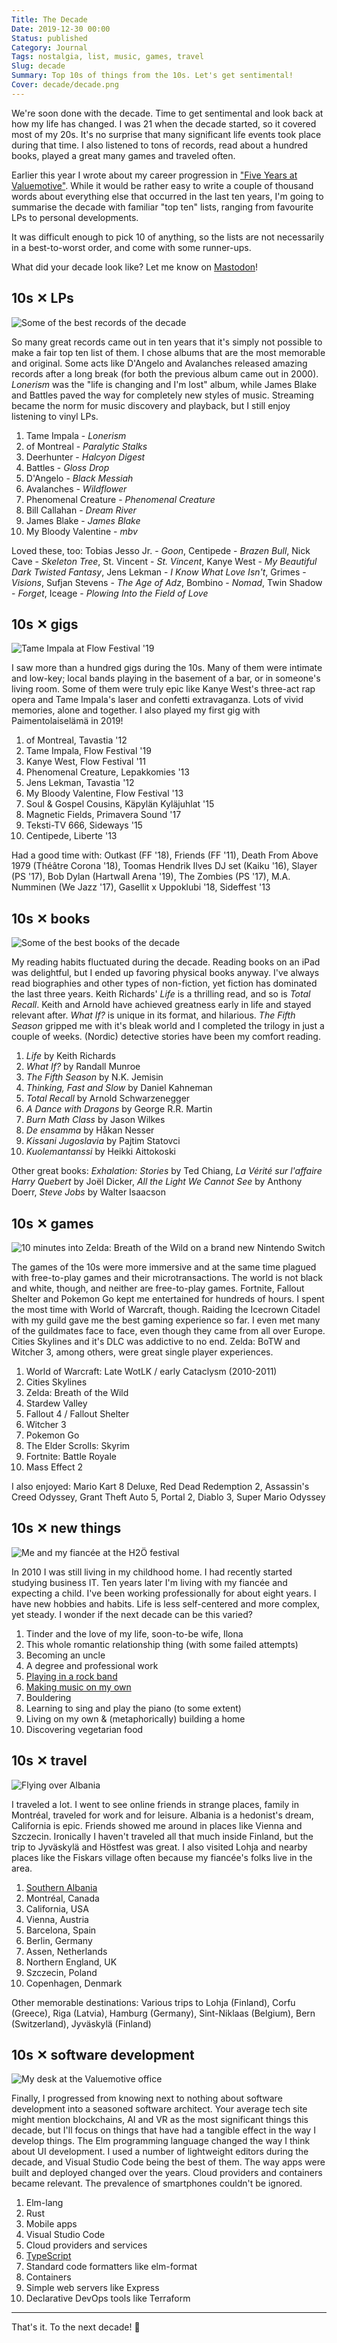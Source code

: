 ```yaml
---
Title: The Decade
Date: 2019-12-30 00:00
Status: published
Category: Journal
Tags: nostalgia, list, music, games, travel
Slug: decade
Summary: Top 10s of things from the 10s. Let's get sentimental!
Cover: decade/decade.png
---
```


We're soon done with the decade. Time to get sentimental and look back at how my life has changed. I was 21 when the decade started, so it covered most of my 20s. It's no surprise that many significant life events took place during that time. I also listened to tons of records, read about a hundred books, played a great many games and traveled often.

Earlier this year I wrote about my career progression in ["Five Years at Valuemotive"][vm]. While it would be rather easy to write a couple of thousand words about everything else that occurred in the last ten years, I'm going to summarise the decade with familiar "top ten" lists, ranging from favourite LPs to personal developments.

It was difficult enough to pick 10 of anything, so the lists are not necessarily in a best-to-worst order, and come with some runner-ups.

What did your decade look like? Let me know on [Mastodon]!

## 10s ✕ LPs

![Some of the best records of the decade]({static}/images/decade/lps.jpg)

So many great records came out in ten years that it's simply not possible to make a fair top ten list of them. I chose albums that are the most memorable and original. Some acts like D'Angelo and Avalanches released amazing records after a long break (for both the previous album came out in 2000). _Lonerism_ was the "life is changing and I'm lost" album, while James Blake and Battles paved the way for completely new styles of music. Streaming became the norm for music discovery and playback, but I still enjoy listening to vinyl LPs.

1. Tame Impala - _Lonerism_
1. of Montreal - _Paralytic Stalks_
1. Deerhunter - _Halcyon Digest_
1. Battles - _Gloss Drop_
1. D'Angelo - _Black Messiah_
1. Avalanches - _Wildflower_
1. Phenomenal Creature - _Phenomenal Creature_
1. Bill Callahan - _Dream River_
1. James Blake - _James Blake_
1. My Bloody Valentine - _mbv_

Loved these, too: Tobias Jesso Jr. - _Goon_, Centipede - _Brazen Bull_, Nick Cave - _Skeleton Tree_, St. Vincent - _St. Vincent_, Kanye West - _My Beautiful Dark Twisted Fantasy_, Jens Lekman - _I Know What Love Isn't_, Grimes - _Visions_, Sufjan Stevens - _The Age of Adz_, Bombino - _Nomad_, Twin Shadow - _Forget_, Iceage - _Plowing Into the Field of Love_

## 10s ✕ gigs

![Tame Impala at Flow Festival '19]({static}/images/decade/gigs.jpg)

I saw more than a hundred gigs during the 10s. Many of them were intimate and low-key; local bands playing in the basement of a bar, or in someone's living room. Some of them were truly epic like Kanye West's three-act rap opera and Tame Impala's laser and confetti extravaganza. Lots of vivid memories, alone and together. I also played my first gig with Paimentolaiselämä in 2019!

1. of Montreal, Tavastia '12
1. Tame Impala, Flow Festival '19
1. Kanye West, Flow Festival '11
1. Phenomenal Creature, Lepakkomies '13
1. Jens Lekman, Tavastia '12
1. My Bloody Valentine, Flow Festival '13
1. Soul & Gospel Cousins, Käpylän Kyläjuhlat '15
1. Magnetic Fields, Primavera Sound '17
1. Teksti-TV 666, Sideways '15
1. Centipede, Liberte '13

Had a good time with: Outkast (FF '18), Friends (FF '11), Death From Above 1979 (Théâtre Corona '18), Toomas Hendrik Ilves DJ set (Kaiku '16), Slayer (PS '17), Bob Dylan (Hartwall Arena '19), The Zombies (PS '17), M.A. Numminen (We Jazz '17), Gasellit x Uppoklubi '18, Sideffest '13

## 10s ✕ books

![Some of the best books of the decade]({static}/images/decade/books.jpg)

My reading habits fluctuated during the decade. Reading books on an iPad was delightful, but I ended up favoring physical books anyway. I've always read biographies and other types of non-fiction, yet fiction has dominated the last three years. Keith Richards' _Life_ is a thrilling read, and so is _Total Recall_. Keith and Arnold have achieved greatness early in life and stayed relevant after. _What If?_ is unique in its format, and hilarious. _The Fifth Season_ gripped me with it's bleak world and I completed the trilogy in just a couple of weeks. (Nordic) detective stories have been my comfort reading.

1. _Life_ by Keith Richards
1. _What If?_ by Randall Munroe
1. _The Fifth Season_ by N.K. Jemisin
1. _Thinking, Fast and Slow_ by Daniel Kahneman
1. _Total Recall_ by Arnold Schwarzenegger
1. _A Dance with Dragons_ by George R.R. Martin
1. _Burn Math Class_ by Jason Wilkes
1. _De ensamma_ by Håkan Nesser
1. _Kissani Jugoslavia_ by Pajtim Statovci
1. _Kuolemantanssi_ by Heikki Aittokoski

Other great books: _Exhalation: Stories_ by Ted Chiang, _La Vérité sur l'affaire Harry Quebert_ by Joël Dicker, _All the Light We Cannot See_ by Anthony Doerr, _Steve Jobs_ by Walter Isaacson

## 10s ✕ games

![10 minutes into Zelda: Breath of the Wild on a brand new Nintendo Switch]({static}/images/decade/games.jpg)

The games of the 10s were more immersive and at the same time plagued with free-to-play games and their microtransactions. The world is not black and white, though, and neither are free-to-play games. Fortnite, Fallout Shelter and Pokemon Go kept me entertained for hundreds of hours. I spent the most time with World of Warcraft, though. Raiding the Icecrown Citadel with my guild gave me the best gaming experience so far. I even met many of the guildmates face to face, even though they came from all over Europe. Cities Skylines and it's DLC was addictive to no end. Zelda: BoTW and Witcher 3, among others, were great single player experiences.

1. World of Warcraft: Late WotLK / early Cataclysm (2010-2011)
1. Cities Skylines
1. Zelda: Breath of the Wild
1. Stardew Valley
1. Fallout 4 / Fallout Shelter
1. Witcher 3
1. Pokemon Go
1. The Elder Scrolls: Skyrim
1. Fortnite: Battle Royale
1. Mass Effect 2

I also enjoyed: Mario Kart 8 Deluxe, Red Dead Redemption 2, Assassin's Creed Odyssey, Grant Theft Auto 5, Portal 2, Diablo 3, Super Mario Odyssey

## 10s ✕ new things

![Me and my fiancée at the H2Ö festival]({static}/images/decade/newthings.jpg)

In 2010 I was still living in my childhood home. I had recently started studying business IT. Ten years later I'm living with my fiancée and expecting a child. I've been working professionally for about eight years. I have new hobbies and habits. Life is less self-centered and more complex, yet steady. I wonder if the next decade can be this varied?

1. Tinder and the love of my life, soon-to-be wife, Ilona
1. This whole romantic relationship thing (with some failed attempts)
1. Becoming an uncle
1. A degree and professional work
1. [Playing in a rock band][pe]
1. [Making music on my own][butsku]
1. Bouldering
1. Learning to sing and play the piano (to some extent)
1. Living on my own & (metaphorically) building a home
1. Discovering vegetarian food

## 10s ✕ travel

![Flying over Albania]({static}/images/decade/travel.jpg)

I traveled a lot. I went to see online friends in strange places, family in Montréal, traveled for work and for leisure. Albania is a hedonist's dream, California is epic. Friends showed me around in places like Vienna and Szczecin. Ironically I haven't traveled all that much inside Finland, but the trip to Jyväskylä and Höstfest was great. I also visited Lohja and nearby places like the Fiskars village often because my fiancée's folks live in the area.

1. [Southern Albania][albania]
1. Montréal, Canada
1. California, USA
1. Vienna, Austria
1. Barcelona, Spain
1. Berlin, Germany
1. Assen, Netherlands
1. Northern England, UK
1. Szczecin, Poland
1. Copenhagen, Denmark

Other memorable destinations: Various trips to Lohja (Finland), Corfu (Greece), Riga (Latvia), Hamburg (Germany), Sint-Niklaas (Belgium), Bern (Switzerland), Jyväskylä (Finland)

## 10s ✕ software development

![My desk at the Valuemotive office]({static}/images/decade/sw.jpg)

Finally, I progressed from knowing next to nothing about software development into a seasoned software architect. Your average tech site might mention blockchains, AI and VR as the most significant things this decade, but I'll focus on things that have had a tangible effect in the way I develop things. The Elm programming language changed the way I think about UI development. I used a number of lightweight editors during the decade, and Visual Studio Code being the best of them. The way apps were built and deployed changed over the years. Cloud providers and containers became relevant. The prevalence of smartphones couldn't be ignored.

1. Elm-lang
1. Rust
1. Mobile apps
1. Visual Studio Code
1. Cloud providers and services
1. [TypeScript][ts]
1. Standard code formatters like elm-format
1. Containers
1. Simple web servers like Express
1. Declarative DevOps tools like Terraform

---

That's it. To the next decade! 🥂

[albania]: /albania
[ts]: /typescript-union-types
[pe]: /paimentolaiselama
[butsku]: https://butsku.bandcamp.com/
[Mastodon]: https://mastodon.gamedev.place/@yourmagicisworking
[vm]: /five-years-at-valuemotive
